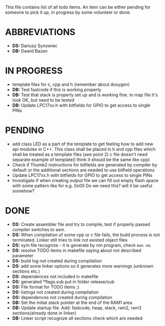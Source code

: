 This file contains list of all todo items. An item can be either pending for
someone to pick it up, in progress by some volunteer or done.

ABBREVIATIONS
==============
* __DS:__ Dariusz Synowiec
* __DB:__ Dawid Bazan

IN PROGRESS
==============
* template files for c, cpp and h (remember about doxygen)
* __DB:__ Test fastcode if this is working properly
* __DB:__ Test that stack is properly set up and is working fine. In map file it's look OK, but need to be tested
* __DB:__ Update LPC17xx.h with bitfields for GPIO to get access to single PINs

PENDING
==============
* add class LED as a part of the template to get feeling how to add new api
  modules in C++. This class shall be placed in h and cpp files which shall be
  treated as a template files (see point 2) c file doesn't need separate
  example of template(I think it should be the same like cpp) 
* Check if Thumb2 instructions for bitfields are generated by compiler by default
  or the additional sections are needed to use bitfield operations
* Update LPC17xx.h with bitfields for GPIO to get access to single PINs
* Investigate if when creating output file we can fill out empty flash space with some pattern like for e.g. 0x00
  Do we need this? will it be useful somehow?


DONE
==============
* __DS:__ Create assembler file and try to compile, test if properly passed compiler switches to asm.
* __DS:__ When compilation of some cpp or c file fails, the build process is not terminated. 
          Linker still tries to link not existed object files
* __DS:__ sym file recognize - it is generate by nm program, check `man nm`.
* __DS:__ resolve TODO items in makefile saying about not described parameter
* __DS:__ build log not created during compilation
* __DS:__ add some linker options so it generates more warnings (unknown sections etc.)
* __DS:__ dependences not included in makefile
* __DS:__ generated *flags.sub put in folder release/sub 
* __DS:__ File format for TODO items ;)
* __DS:__ listings not created during compilation
* __DS:__ dependences not created during compilation
* __DB:__ Set the initial stack pointer at the end of the RAM1 area
* __DB:__ Update startup file. Add: fastcode, heap, stack, ram2, ram3 sections(already done in linker)
* __DB:__ Linker script recognize all sections check which are needed

